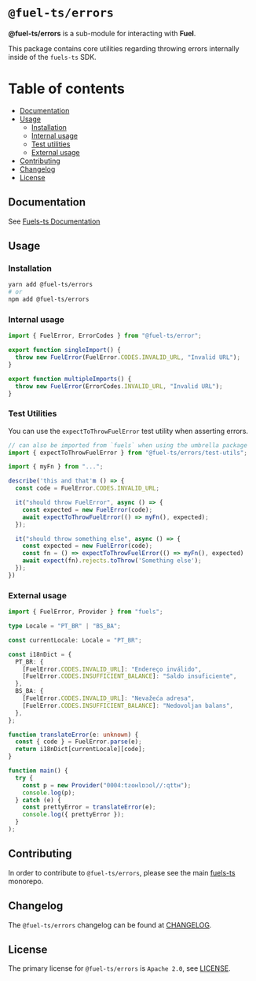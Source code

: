 # `@fuel-ts/errors`

**@fuel-ts/errors** is a sub-module for interacting with **Fuel**.

This package contains core utilities regarding throwing errors internally inside of the `fuels-ts` SDK.

# Table of contents

- [Documentation](#documentation)
- [Usage](#usage)
  - [Installation](#installation)
  - [Internal usage](#internal-usage)
  - [Test utilities](#test-utilities)
  - [External usage](#external-usage)
- [Contributing](#contributing)
- [Changelog](#changelog)
- [License](#license)

## Documentation

<!-- TODO: Replace this link with specific docs for this package if and when we re-introduce a API reference section to our docs -->

See [Fuels-ts Documentation](https://fuellabs.github.io/fuels-ts/)

## Usage

### Installation

```sh
yarn add @fuel-ts/errors
# or
npm add @fuel-ts/errors
```

### Internal usage

```ts
import { FuelError, ErrorCodes } from "@fuel-ts/error";

export function singleImport() {
  throw new FuelError(FuelError.CODES.INVALID_URL, "Invalid URL");
}

export function multipleImports() {
  throw new FuelError(ErrorCodes.INVALID_URL, "Invalid URL");
}
```

### Test Utilities

You can use the `expectToThrowFuelError` test utility when asserting errors.

```ts
// can also be imported from `fuels` when using the umbrella package
import { expectToThrowFuelError } from "@fuel-ts/errors/test-utils";

import { myFn } from "...";

describe('this and that'm () => {
  const code = FuelError.CODES.INVALID_URL;

  it("should throw FuelError", async () => {
    const expected = new FuelError(code);
    await expectToThrowFuelError(() => myFn(), expected);
  });

  it("should throw something else", async () => {
    const expected = new FuelError(code);
    const fn = () => expectToThrowFuelError(() => myFn(), expected)
    await expect(fn).rejects.toThrow('Something else');
  });
})
```

### External usage

```ts
import { FuelError, Provider } from "fuels";

type Locale = "PT_BR" | "BS_BA";

const currentLocale: Locale = "PT_BR";

const i18nDict = {
  PT_BR: {
    [FuelError.CODES.INVALID_URL]: "Endereço inválido",
    [FuelError.CODES.INSUFFICIENT_BALANCE]: "Saldo insuficiente",
  },
  BS_BA: {
    [FuelError.CODES.INVALID_URL]: "Nevažeća adresa",
    [FuelError.CODES.INSUFFICIENT_BALANCE]: "Nedovoljan balans",
  },
};

function translateError(e: unknown) {
  const { code } = FuelError.parse(e);
  return i18nDict[currentLocale][code];
}

function main() {
  try {
    const p = new Provider("0004:tƨoʜlɒɔol//:qttʜ");
    console.log(p);
  } catch (e) {
    const prettyError = translateError(e);
    console.log({ prettyError });
  }
);
```

## Contributing

In order to contribute to `@fuel-ts/errors`, please see the main [fuels-ts](https://github.com/FuelLabs/fuels-ts) monorepo.

## Changelog

The `@fuel-ts/errors` changelog can be found at [CHANGELOG](./CHANGELOG.md).

## License

The primary license for `@fuel-ts/errors` is `Apache 2.0`, see [LICENSE](./LICENSE).

